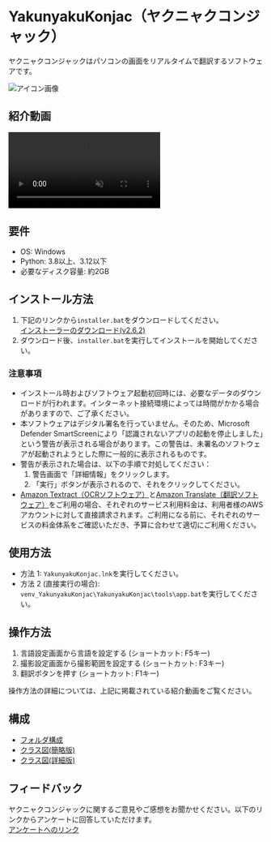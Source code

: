 # YakunyakuKonjac（ヤクニャクコンジャック）
ヤクニャクコンジャックはパソコンの画面をリアルタイムで翻訳するソフトウェアです。

![アイコン画像](https://github.com/k4r44g3/YakunyakuKonjac/assets/127704026/9e3e66ed-6701-4e31-b6ff-449135f3e2b2)

## 紹介動画
<div><video controls src="https://github.com/k4r44g3/YakunyakuKonjac/assets/127704026/ff2e4662-ba88-45be-9bed-660f2608f75e" muted="false"></video></div>

## 要件
- OS: Windows
- Python: 3.8以上、3.12以下
- 必要なディスク容量: 約2GB

## インストール方法
1. 下記のリンクから`installer.bat`をダウンロードしてください。<br>
[インストーラーのダウンロード(v2.6.2)](https://github.com/k4r44g3/YakunyakuKonjac/releases/download/v2.6.2/v2.6.2_installer.bat)
2. ダウンロード後、`installer.bat`を実行してインストールを開始してください。

### 注意事項
- インストール時およびソフトウェア起動初回時には、必要なデータのダウンロードが行われます。インターネット接続環境によっては時間がかかる場合がありますので、ご了承ください。
- 本ソフトウェアはデジタル署名を行っていません。そのため、Microsoft Defender SmartScreenにより「認識されないアプリの起動を停止しました」という警告が表示される場合があります。この警告は、未署名のソフトウェアが起動されようとした際に一般的に表示されるものです。
- 警告が表示された場合は、以下の手順で対処してください：
  1. 警告画面で「詳細情報」をクリックします。
  2. 「実行」ボタンが表示されるので、それをクリックしてください。
- [Amazon Textract（OCRソフトウェア）](https://aws.amazon.com/jp/textract/pricing/)と[Amazon Translate（翻訳ソフトウェア）](https://aws.amazon.com/jp/translate/pricing/)をご利用の場合、それぞれのサービス利用料金は、利用者様のAWSアカウントに対して直接請求されます。ご利用になる前に、それぞれのサービスの料金体系をご確認いただき、予算に合わせて適切にご利用ください。

## 使用方法
- 方法 1:
  `YakunyakuKonjac.lnk`を実行してください。
- 方法 2 (直接実行の場合):
  `venv_YakunyakuKonjac\YakunyakuKonjac\tools\app.bat`を実行してください。

## 操作方法
  1. 言語設定画面から言語を設定する (ショートカット: F5キー)
  2. 撮影設定画面から撮影範囲を設定する (ショートカット: F3キー)
  3. 翻訳ボタンを押す (ショートカット: F1キー)

  操作方法の詳細については、上記に掲載されている紹介動画をご覧ください。

## 構成
- [フォルダ構成](https://raw.githubusercontent.com/k4r44g3/YakunyakuKonjac/main/document/directory_tree.txt)
- [クラス図(簡略版)](https://github.com/k4r44g3/YakunyakuKonjac/assets/127704026/b8c64d6c-0fdd-49b3-9f89-b5366e421151)
- [クラス図(詳細版)](https://github.com/k4r44g3/YakunyakuKonjac/assets/127704026/c2f37933-fd7c-4ee7-9740-33c9259641d3)

## フィードバック
ヤクニャクコンジャックに関するご意見やご感想をお聞かせください。以下のリンクからアンケートに回答していただけます。<br>
[アンケートへのリンク](https://docs.google.com/forms/d/1g919qTV0lA9UiCXk3kzTjdvHwbfZypD55XXwBMhORsY/edit)
